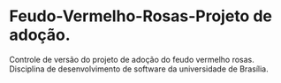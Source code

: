 # Feudo-Vermelho-Rosas-Projeto de adoção. 
Controle de versão do projeto de adoção do feudo vermelho rosas.  Disciplina de desenvolvimento de software da universidade de Brasília.

